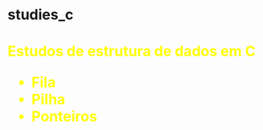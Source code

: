# studies_c

<h1 style="color:#FFFF00"> 
  Estudos de estrutura de dados em C
</ht>

<ul>
    <li>Fila</li>
    <li>Pilha</li>
    <li>Ponteiros</li>
</ul>